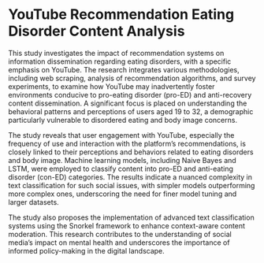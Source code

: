 # YouTube Recommendation Eating Disorder Content Analysis


This study investigates the impact of recommendation systems on information dissemination regarding eating disorders, with a specific emphasis on YouTube. The research integrates various methodologies, including web scraping, analysis of recommendation algorithms, and survey experiments, to examine how YouTube may inadvertently foster environments conducive to pro-eating disorder (pro-ED) and anti-recovery content dissemination. A significant focus is placed on understanding the behavioral patterns and perceptions of users aged 19 to 32, a demographic particularly vulnerable to disordered eating and body image concerns.

The study reveals that user engagement with YouTube, especially the frequency of use and interaction with the platform’s recommendations, is closely linked to their perceptions and behaviors related to eating disorders and body image. Machine learning models, including Naive Bayes and LSTM, were employed to classify content into pro-ED and anti-eating disorder (con-ED) categories. The results indicate a nuanced complexity in text classification for such social issues, with simpler models outperforming more complex ones, underscoring the need for finer model tuning and larger datasets.

The study also proposes the implementation of advanced text classification systems using the Snorkel framework to enhance context-aware content moderation. This research contributes to the understanding of social media’s impact on mental health and underscores the importance of informed policy-making in the digital landscape.

